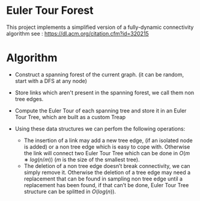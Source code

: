 Euler Tour Forest
=================

This project implements a simplified version of a fully-dynamic connectivity algorithm see :
https://dl.acm.org/citation.cfm?id=320215

Algorithm
=========
- Construct a spanning forest of the current graph. (it can be random, start with a DFS at any node)
- Store links which aren't present in the spanning forest, we call them non tree edges.
- Compute the Euler Tour of each spanning tree and store it in an Euler Tour Tree, which are built as a custom Treap
- Using these data structures we can perfom the following operations:

    - The insertion of a link may add a new tree edge, (if an isolated node is added) or a non tree edge which is easy to cope with. Otherwise the link will connect two Euler Tour Tree which can be done in $O(m∗log(n/m))$ ($m$ is the size of the smallest tree).
    - The deletion of a non tree edge doesn’t break connectivity, we can simply remove it. Otherwise the deletion of a tree edge may need a replacement that can be found in sampling non tree edge until a replacement has been found, if that can’t be done, Euler Tour Tree structure can be splitted in $O(log(n))$.
